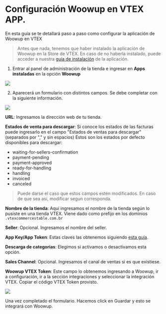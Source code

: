 # Configuración Woowup en VTEX APP.

En esta guía se te detallará paso a paso como configurar la aplicación de Woowup en VTEX

>Antes que nada, tenemos que haber instalado la aplicación de Woowup en la Store de VTEX. 
En caso de no haberla instalado, puede acceder a nuestra [guía de instalación](https://docs.woowup.com/vtex/vtex-app-instalacion) de la aplicación.


1. Entrar al panel de administración de la tienda e ingresar en **Apps instaladas** en la opción **Woowup**

![](https://i.postimg.cc/qvw8h8MN/1.png)

2. Aparecerá un formulario con distintos campos. Se debe completar con la siguiente información.

![](https://i.postimg.cc/7LQ0XwzD/2.png)

**URL**: Ingresamos la dirección web de tu tienda. 

**Estados de venta para descargar**: Si conoce los estados de las facturas 
puede ingresarlo en el campo "Estados de ventas para descargar" 
(separados por "," y sin espacios)
Estos son los estados por defecto disponibles para descargar:
* waiting-for-sellers-confirmation
* payment-pending
* payment-approved
* ready-for-handling
* handling
* invoiced
* canceled

> Puede darse el caso que estos campos estén modificados. En caso de que sea así, modificar segun corresponda.

**Nombre de la tienda**: Aquí ingresamos el nombre de la tienda según lo pusiste en una tienda VTEX. Viene dado como prefijo en los dominios `.vtexcommercestable.com.br` 

**Seller**: Opcional. Ingresamos el nombre del seller. 

**App Key/App Token**: Estas claves las obtenemos siguiendo [esta guía](https://docs.woowup.com/vtex/vtex-connect-account).

**Descarga de categorias**: Elegimos si activamos o desactivamos esta opción.

**Sales Channel**: Opcional. Ingresamos el canal de ventas si es que existiese.

**Woowup VTEX Token**: Este campo lo obtenemos ingresando a Woowup, ir a configuración, 
ir a la sección integraciones y seleccionar la integración VTEX. 
Copiar el código VTEX Token provisto.

![](https://i.postimg.cc/fbbYxJJB/3.png)

Una vez completado el formulario. Hacemos click en Guardar y esto se integrará con Woowup.
